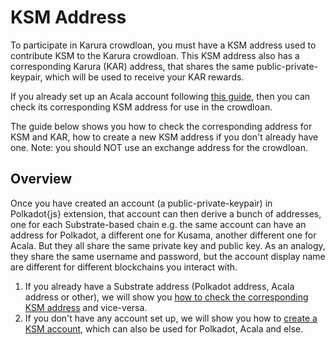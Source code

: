 # KSM Address

To participate in Karura crowdloan, you must have a KSM address used to contribute KSM to the Karura crowdloan. This KSM address also has a corresponding Karura \(KAR\) address, that shares the same public-private-keypair, which will be used to receive your KAR rewards.

If you already set up an Acala account following [this guide](https://wiki.acala.network/learn/get-started#create-a-polkadot-account), then you can check its corresponding KSM address for use in the crowdloan.

The guide below shows you how to check the corresponding address for KSM and KAR, how to create a new KSM address if you don't already have one. Note: you should NOT use an exchange address for the crowdloan.

## Overview

Once you have created an account \(a public-private-keypair\) in Polkadot{js} extension, that account can then derive a bunch of addresses, one for each Substrate-based chain e.g. the same account can have an address for Polkadot, a different one for Kusama, another different one for Acala. But they all share the same private key and public key. As an analogy, they share the same username and password, but the account display name are different for different blockchains you interact with.

1. If you already have a Substrate address \(Polkadot address, Acala address or other\), we will show you [how to check the corresponding KSM address](https://github.com/AcalaNetwork/acala-wiki/tree/759f138f030f83793a51ba7da51d0991e139d3eb/karura/karura/from-exisitng-wallet.md) and vice-versa.
2. If you don't have any account set up, we will show you how to [create a KSM account](https://github.com/AcalaNetwork/acala-wiki/tree/759f138f030f83793a51ba7da51d0991e139d3eb/karura/karura/create-new-wallet.md), which can also be used for Polkadot, Acala and else.

